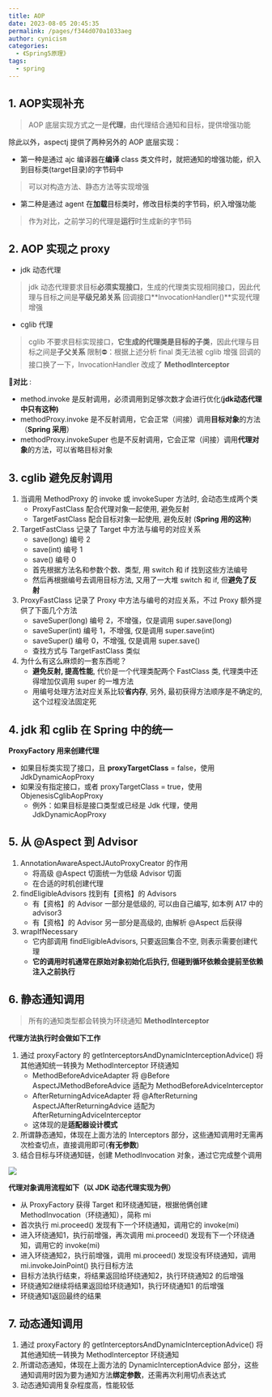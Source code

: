 ```yaml
---
title: AOP
date: 2023-08-05 20:45:35
permalink: /pages/f344d070a1033aeg
author: cynicism
categories:
  - 《Spring5原理》
tags:
  - spring
---
```

## 1. AOP实现补充
>AOP 底层实现方式之一是**代理**，由代理结合通知和目标，提供增强功能

除此以外，aspectj 提供了两种另外的 AOP 底层实现：

* 第一种是通过 ajc 编译器在**编译** class 类文件时，就把通知的增强功能，织入到目标类(target目录)的字节码中
>可以对构造方法、静态方法等实现增强

* 第二种是通过 agent 在**加载**目标类时，修改目标类的字节码，织入增强功能
>作为对比，之前学习的代理是**运行**时生成新的字节码

## 2. AOP 实现之 proxy
- jdk 动态代理
>jdk 动态代理要求目标**必须实现接口**，生成的代理类实现相同接口，因此代理与目标之间是**平级兄弟关系**
>回调接口**InvocationHandler()**实现代理增强

- cglib 代理
>cglib 不要求目标实现接口，**它生成的代理类是目标的子类**，因此代理与目标之间是**子父关系**
>限制⛔：根据上述分析 final 类无法被 cglib 增强
>回调的接口换了一下，InvocationHandler 改成了 **MethodInterceptor**

🔎**对比** :
* method.invoke 是反射调用，必须调用到足够次数才会进行优化(**jdk动态代理中只有这种)**
* methodProxy.invoke 是不反射调用，它会正常（间接）调用**目标对象**的方法（**Spring 采用**）
* methodProxy.invokeSuper 也是不反射调用，它会正常（间接）调用**代理对象**的方法，可以省略目标对象

## 3. cglib 避免反射调用
1. 当调用 MethodProxy 的 invoke 或 invokeSuper 方法时, 会动态生成两个类
   * ProxyFastClass 配合代理对象一起使用, 避免反射
   * TargetFastClass 配合目标对象一起使用, 避免反射 (**Spring 用的这种**)
2. TargetFastClass 记录了 Target 中方法与编号的对应关系
   - save(long) 编号 2
   - save(int) 编号 1
   - save() 编号 0
   - 首先根据方法名和参数个数、类型, 用 switch 和 if 找到这些方法编号
   - 然后再根据编号去调用目标方法, 又用了一大堆 switch 和 if, 但**避免了反射**
3. ProxyFastClass 记录了 Proxy 中方法与编号的对应关系，不过 Proxy 额外提供了下面几个方法
   * saveSuper(long) 编号 2，不增强，仅是调用 super.save(long)
   * saveSuper(int) 编号 1，不增强, 仅是调用 super.save(int)
   * saveSuper() 编号 0，不增强, 仅是调用 super.save()
   * 查找方式与 TargetFastClass 类似
4. 为什么有这么麻烦的一套东西呢？
   * **避免反射, 提高性能**, 代价是一个代理类配两个 FastClass 类, 代理类中还得增加仅调用 super 的一堆方法
   * 用编号处理方法对应关系比较**省内存**, 另外, 最初获得方法顺序是不确定的, 这个过程没法固定死


## 4. jdk 和 cglib 在 Spring 中的统一
**ProxyFactory 用来创建代理**
   * 如果目标类实现了接口，且 **proxyTargetClass** = false，使用 JdkDynamicAopProxy
   * 如果没有指定接口，或者 proxyTargetClass = true，使用 ObjenesisCglibAopProxy
     * 例外：如果目标是接口类型或已经是 Jdk 代理，使用 JdkDynamicAopProxy

## 5. 从 @Aspect 到 Advisor
1. AnnotationAwareAspectJAutoProxyCreator 的作用
   * 将高级 @Aspect 切面统一为低级 Advisor 切面
   * 在合适的时机创建代理
2. findEligibleAdvisors 找到有【资格】的 Advisors
   * 有【资格】的 Advisor 一部分是低级的, 可以由自己编写, 如本例 A17 中的 advisor3
   * 有【资格】的 Advisor 另一部分是高级的, 由解析 @Aspect 后获得
3. wrapIfNecessary
   * 它内部调用 findEligibleAdvisors, 只要返回集合不空, 则表示需要创建代理
   * **它的调用时机通常在原始对象初始化后执行, 但碰到循环依赖会提前至依赖注入之前执行**

## 6. 静态通知调用
>所有的通知类型都会转换为环绕通知 **MethodInterceptor**

**代理方法执行时会做如下工作** 
1. 通过 proxyFactory 的 getInterceptorsAndDynamicInterceptionAdvice() 将其他通知统一转换为 MethodInterceptor 环绕通知
      - MethodBeforeAdviceAdapter 将 @Before AspectJMethodBeforeAdvice 适配为 MethodBeforeAdviceInterceptor
      - AfterReturningAdviceAdapter 将 @AfterReturning AspectJAfterReturningAdvice 适配为 AfterReturningAdviceInterceptor
      - 这体现的是**适配器设计模式**
2. 所谓静态通知，体现在上面方法的 Interceptors 部分，这些通知调用时无需再次检查切点，直接调用即可(**有无参数**)
3. 结合目标与环绕通知链，创建 MethodInvocation 对象，通过它完成整个调用

![](https://cdn.jsdelivr.net/gh/Cynicism-lab/MyResource@gh-pages/image/QQ截图20230805204629.6mnao5cvop34.webp)

**代理对象调用流程如下（以 JDK 动态代理实现为例）**

* 从 ProxyFactory 获得 Target 和环绕通知链，根据他俩创建 MethodInvocation（环绕通知），简称 mi
* 首次执行 mi.proceed() 发现有下一个环绕通知，调用它的 invoke(mi)
* 进入环绕通知1，执行前增强，再次调用 mi.proceed() 发现有下一个环绕通知，调用它的 invoke(mi)
* 进入环绕通知2，执行前增强，调用 mi.proceed() 发现没有环绕通知，调用 mi.invokeJoinPoint() 执行目标方法
* 目标方法执行结束，将结果返回给环绕通知2，执行环绕通知2 的后增强
* 环绕通知2继续将结果返回给环绕通知1，执行环绕通知1 的后增强
* 环绕通知1返回最终的结果

## 7. 动态通知调用
1. 通过 proxyFactory 的 getInterceptorsAndDynamicInterceptionAdvice() 将其他通知统一转换为 MethodInterceptor 环绕通知
2. 所谓动态通知，体现在上面方法的 DynamicInterceptionAdvice 部分，这些通知调用时因为要为通知方法**绑定参数**，还需再次利用切点表达式
3. 动态通知调用复杂程度高，性能较低